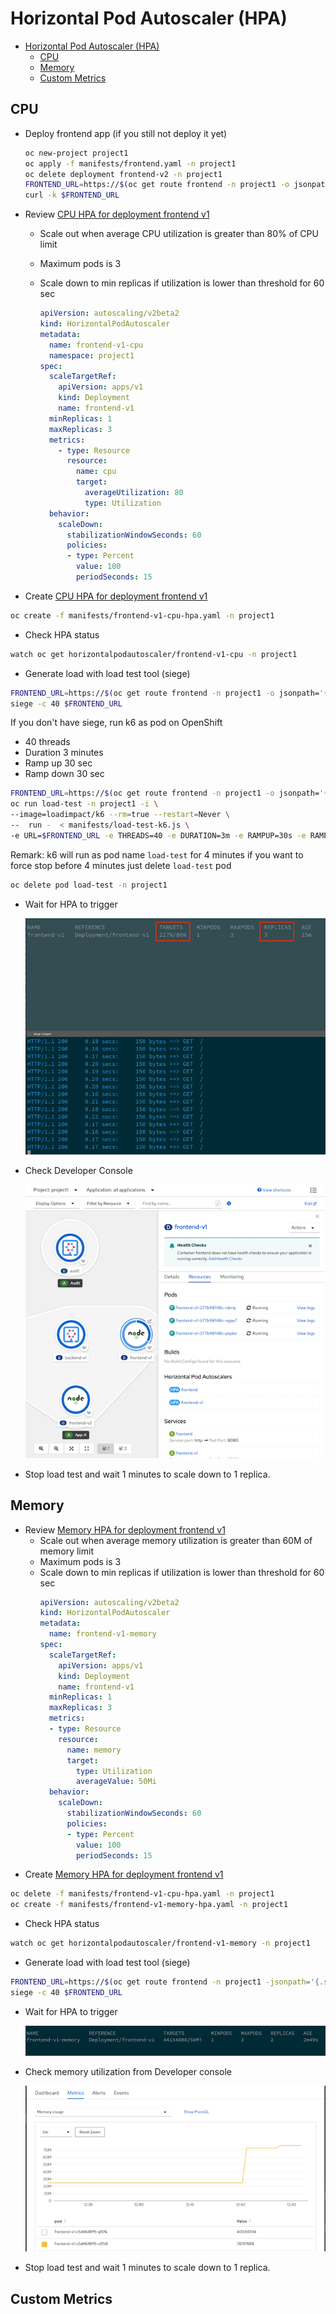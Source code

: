# Horizontal Pod Autoscaler (HPA)
<!-- TOC -->

- [Horizontal Pod Autoscaler (HPA)](#horizontal-pod-autoscaler-hpa)
  - [CPU](#cpu)
  - [Memory](#memory)
  - [Custom Metrics](#custom-metrics)

<!-- /TOC -->
## CPU
- Deploy frontend app (if you still not deploy it yet)
  ```bash
  oc new-project project1
  oc apply -f manifests/frontend.yaml -n project1
  oc delete deployment frontend-v2 -n project1
  FRONTEND_URL=https://$(oc get route frontend -n project1 -o jsonpath='{.spec.host}')
  curl -k $FRONTEND_URL
  ```
- Review [CPU HPA for deployment frontend v1](manifests/frontend-v1-cpu-hpa.yaml)
    - Scale out when average CPU utilization is greater than 80% of CPU limit
    - Maximum pods is 3
    - Scale down to min replicas if utilization is lower than threshold for 60 sec
  
      ```yaml
      apiVersion: autoscaling/v2beta2
      kind: HorizontalPodAutoscaler
      metadata:
        name: frontend-v1-cpu
        namespace: project1
      spec:
        scaleTargetRef:
          apiVersion: apps/v1
          kind: Deployment
          name: frontend-v1
        minReplicas: 1
        maxReplicas: 3
        metrics:
          - type: Resource
            resource:
              name: cpu
              target:
                averageUtilization: 80
                type: Utilization
        behavior:
          scaleDown:
            stabilizationWindowSeconds: 60
            policies:
            - type: Percent
              value: 100
              periodSeconds: 15
      ```
    
- Create [CPU HPA for deployment frontend v1](manifests/frontend-v1-cpu-hpa.yaml)
  
```bash
oc create -f manifests/frontend-v1-cpu-hpa.yaml -n project1
```

- Check HPA status
```bash
watch oc get horizontalpodautoscaler/frontend-v1-cpu -n project1
```

- Generate load with load test tool (siege)
```bash
FRONTEND_URL=https://$(oc get route frontend -n project1 -o jsonpath='{.spec.host}')
siege -c 40 $FRONTEND_URL
```

If you don't have siege, run k6 as pod on OpenShift
  - 40 threads
  - Duration 3 minutes
  - Ramp up 30 sec
  - Ramp down 30 sec
  
```bash
FRONTEND_URL=https://$(oc get route frontend -n project1 -o jsonpath='{.spec.host}')
oc run load-test -n project1 -i \
--image=loadimpact/k6 --rm=true --restart=Never \
--  run -  < manifests/load-test-k6.js \
-e URL=$FRONTEND_URL -e THREADS=40 -e DURATION=3m -e RAMPUP=30s -e RAMPDOWN=30s
```
Remark: k6 will run as pod name `load-test` for 4 minutes if you want to force stop before 4 minutes just delete `load-test` pod

```bash
oc delete pod load-test -n project1
```

- Wait for HPA to trigger
  
  ![](images/hpa-cpu-status.png)

- Check Developer Console
  
  ![](images/hpa-cpu-dev-console.png)

- Stop load test and wait  1 minutes to scale down to 1 replica.

## Memory
- Review [Memory HPA for deployment frontend v1](manifests/frontend-v1-memory-hpa.yaml)
    - Scale out when average memory utilization is greater than 60M of memory limit
    - Maximum pods is 3
    - Scale down to min replicas if utilization is lower than threshold for 60 sec
      ```yaml
      apiVersion: autoscaling/v2beta2
      kind: HorizontalPodAutoscaler
      metadata:
        name: frontend-v1-memory
      spec:
        scaleTargetRef:
          apiVersion: apps/v1
          kind: Deployment
          name: frontend-v1
        minReplicas: 1
        maxReplicas: 3
        metrics:
        - type: Resource
          resource:
            name: memory
            target:
              type: Utilization
              averageValue: 50Mi
        behavior:
          scaleDown:
            stabilizationWindowSeconds: 60
            policies:
            - type: Percent
              value: 100
              periodSeconds: 15
      ```
- Create [Memory HPA for deployment frontend v1](manifests/frontend-v1-memory-hpa.yaml)
```bash
oc delete -f manifests/frontend-v1-cpu-hpa.yaml -n project1
oc create -f manifests/frontend-v1-memory-hpa.yaml -n project1
```
- Check HPA status
```bash
watch oc get horizontalpodautoscaler/frontend-v1-memory -n project1
```
- Generate load with load test tool (siege)
```bash
FRONTEND_URL=https://$(oc get route frontend -n project1 -jsonpath='{.spec.host}')
siege -c 40 $FRONTEND_URL
```
- Wait for HPA to trigger
  
  ![](images/memory-hpa-status.png)

- Check memory utilization from Developer console
  
  ![](images/memory-hpa-utilization.png)

- Stop load test and wait  1 minutes to scale down to 1 replica.

## Custom Metrics

